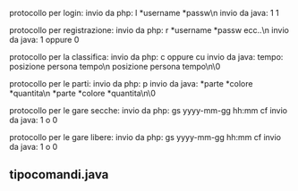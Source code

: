 protocollo per login:
invio da php: l *username *passw\n
invio da java: 1 1

protocollo per registrazione:
invio da php: r *username *passw ecc..\n
invio da java: 1 oppure 0

protocollo per la classifica:
invio da php: c oppure cu
invio da java: tempo: posizione persona tempo\n
					                posizione persona tempo\n\0

protocollo per le parti:
invio da php: p
invio da java: *parte *colore *quantita\n
                       *parte *colore *quantita\n\0

protocollo per le gare secche:
invio da php: gs yyyy-mm-gg hh:mm cf
invio da java: 1 o 0

protocollo per le gare libere:
invio da php: gs yyyy-mm-gg hh:mm cf
invio da java: 1 o 0


## tipocomandi.java
